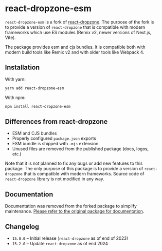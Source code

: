 # react-dropzone-esm

`react-dropzone-esm` is a fork of [react-dropzone](https://github.com/react-dropzone/react-dropzone).
The purpose of the fork is to provide a version of `react-dropzone` that is compatible with
modern frameworks which use ES modules (Remix v2, newer versions of Next.js, Vite).

The package provides esm and cjs bundles. It is compatible both with modern build tools
like Remix v2 and with older tools like Webpack 4.

## Installation

With yarn:

```bash
yarn add react-dropzone-esm
```

With npm:

```bash
npm install react-dropzone-esm
```

## Differences from react-dropzone

- ESM and CJS bundles
- Properly configured `package.json` exports
- ESM bundle is shipped with `.mjs` extension
- Unused files are removed from the published package (docs, logos, etc.)

Note that it is not planned to fix any bugs or add new features to this package.
The only purpose of this package is to provide a version of `react-dropzone` that
is compatible with modern frameworks. Source code of `react-dropzone` library is not modified
in any way.

## Documentation

Documentation was removed from the forked package to simplify maintenance. [Please refer to the original package for documentation](https://react-dropzone.js.org/).

## Changelog

- `15.0.0` – Initial release (`react-dropzone` as of end of 2023)
- `15.2.0` – Update `react-dropzone` as of end 2024

